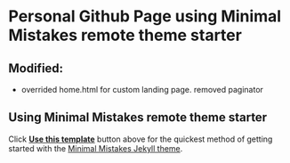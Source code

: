 # Personal Github Page using Minimal Mistakes remote theme starter

## Modified:
- overrided home.html for custom landing page. removed paginator

## Using  Minimal Mistakes remote theme starter
Click [**Use this template**](https://github.com/mmistakes/mm-github-pages-starter/generate) button above for the quickest method of getting started with the [Minimal Mistakes Jekyll theme](https://github.com/mmistakes/minimal-mistakes).


